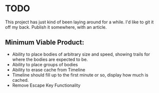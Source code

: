 # TODO

This project has just kind of been laying around for a while.
I'd like to git it off my back. Publish it somewhere, with an article.

## Minimum Viable Product:

- Ability to place bodies of arbitrary size and speed, showing trails for where the bodies are expected to be.
- Ability to place groups of bodies
- Ability to erase cache from Timeline
- Timeline should fill up to the first minute or so, display
 how much is cached.
- Remove Escape Key Functionality
